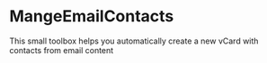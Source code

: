 # MangeEmailContacts
This small toolbox helps you automatically create a new vCard with contacts from email content
